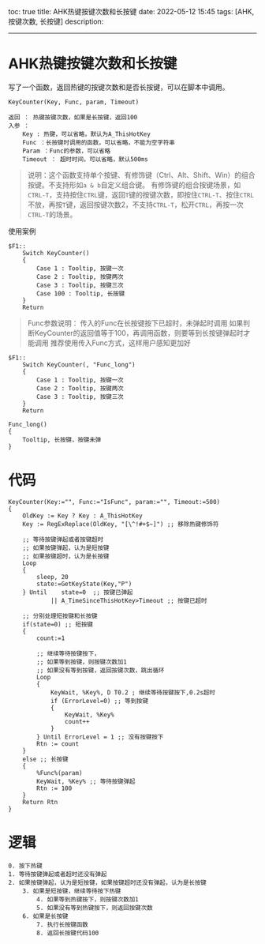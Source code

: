 toc: true
title: AHK热键按键次数和长按键
date: 2022-05-12 15:45 
tags: [AHK, 按键次数, 长按键]
description:

---

# AHK热键按键次数和长按键

写了一个函数，返回热键的按键次数和是否长按键，可以在脚本中调用。

```Autohotkey
KeyCounter(Key, Func, param, Timeout)

返回 ： 热键按键次数，如果是长按键，返回100
入参 ：
    Key : 热键，可以省略，默认为A_ThisHotKey
    Func ：长按键时调用的函数，可以省略，不能为空字符串
    Param ：Func的参数，可以省略
    Timeout ： 超时时间，可以省略，默认500ms
```

<!--more-->

> 说明：这个函数支持单个按键、有修饰键（Ctrl、Alt、Shift、Win）的组合按键。不支持形如`a & b`自定义组合键。
> 有修饰键的组合按键场景，如`CTRL-T`，支持按住`CTRL`键，返回`T`键的按键次数，即按住`CTRL-T`、按住`CTRL`不放，再按`T`键，返回按键次数2，不支持`CTRL-T`，松开`CTRL`，再按一次`CTRL-T`的场景。

使用案例

``` Autohotkey
$F1:: 
    Switch KeyCounter()
    {
        Case 1 : Tooltip, 按键一次
        Case 2 : Tooltip, 按键两次
        Case 3 : Tooltip, 按键三次
        Case 100 : Tooltip, 长按键
    }
    Return
```

> Func参数说明：
> 传入的Func在长按键按下已超时，未弹起时调用
> 如果判断KeyCounter的返回值等于100，再调用函数，则要等到长按键弹起时才能调用
> 推荐使用传入Func方式，这样用户感知更加好

``` Autohotkey
$F1:: 
    Switch KeyCounter(, "Func_long")
    {
        Case 1 : Tooltip, 按键一次
        Case 2 : Tooltip, 按键两次
        Case 3 : Tooltip, 按键三次
    }
    Return

Func_long()
{
    Tooltip, 长按键，按键未弹
}
```

# 代码

``` Autohotkey
KeyCounter(Key:="", Func:="IsFunc", param:="", Timeout:=500)
{
    OldKey := Key ? Key : A_ThisHotKey
    Key := RegExReplace(OldKey, "[\^!#+$~]") ;; 移除热键修饰符

    ;; 等待按键弹起或者按键超时
    ;; 如果按键弹起，认为是短按键
    ;; 如果按键超时，认为是长按键
    Loop 
    {
        sleep, 20
        state:=GetKeyState(Key,"P")
    } Until    state=0  ;; 按键已弹起
            || A_TimeSinceThisHotKey>Timeout ;; 按键已超时

    ;; 分别处理短按键和长按键
    if(state=0) ;; 短按键
    {
        count:=1

        ;; 继续等待按键按下，
        ;; 如果等到按键，则按键次数加1
        ;; 如果没有等到按键，返回按键次数，跳出循环
        Loop
        {
            KeyWait, %Key%, D T0.2 ; 继续等待按键按下,0.2s超时
            if (ErrorLevel=0) ;; 等到按键
            {
                KeyWait, %Key%
                count++
            }
        } Until ErrorLevel = 1 ;; 没有按键按下
        Rtn := count
    }
    else ;; 长按键
    {
        %Func%(param)
        KeyWait, %Key% ;; 等待按键弹起
        Rtn := 100
    }
    Return Rtn
}
```

# 逻辑

```
0. 按下热键
1. 等待按键弹起或者超时还没有弹起
2. 如果按键弹起，认为是短按键，如果按键超时还没有弹起，认为是长按键
    3. 如果是短按键，继续等待按下热键
        4. 如果等到热键按下，则按键次数加1
        5. 如果没有等到热键按下，则返回按键次数
    6. 如果是长按键
        7. 执行长按键函数
        8. 返回长按键代码100
```
